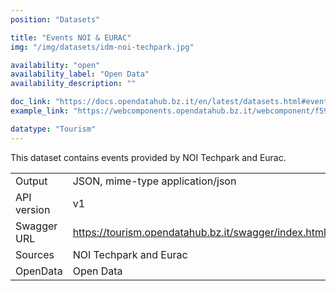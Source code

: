 ```yaml
---
position: "Datasets"

title: "Events NOI & EURAC"
img: "/img/datasets/idm-noi-techpark.jpg"

availability: "open"
availability_label: "Open Data"
availability_description: ""

doc_link: "https://docs.opendatahub.bz.it/en/latest/datasets.html#eventshort-dataset"
example_link: "https://webcomponents.opendatahub.bz.it/webcomponent/f594de36-0136-4c27-a0e6-570fa7014129"

datatype: "Tourism"
---
```


This dataset contains events provided by NOI Techpark and Eurac.

|             |                                                                  |
| :---------- | ---------------------------------------------------------------- |
| Output      | JSON, mime-type application/json                                 |
| API version | v1                                                               |
| Swagger URL | https://tourism.opendatahub.bz.it/swagger/index.html#/EventShort |
| Sources     | NOI Techpark and Eurac                          |
| OpenData    | Open Data                                                        |
